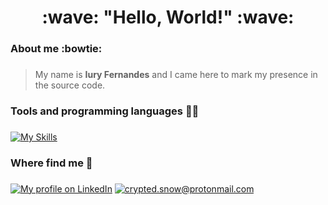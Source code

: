 <h1 align="center"> :wave: "Hello, World!" :wave: </h1>

### About me :bowtie: <h3>
> My name is **Iury Fernandes** and I came here to mark my presence in the source code.
>
 
### Tools and programming languages  :man_technologist: <h3>
[![My Skills](https://skillicons.dev/icons?i=bootstrap,git,java,laravel,mongodb,mysql,php,postgresql,python,spring)](https://skillicons.dev)

### Where find me :pushpin: <h3>
<div>
   <a href="https://www.linkedin.com/in/crypted-snow/" target="_blank"><img src="https://img.shields.io/badge/-LinkedIn-%230077B5?style=for-the-badge&logo=linkedin&logoColor=white" target="_blank" title="My profile on LinkedIn"></a>
   <a href = "mailto:crypted.snow@protonmail.com"><img src="https://img.shields.io/badge/ProtonMail-8B89CC?style=for-the-badge&logo=protonmail&logoColor=white" target="_blank" title="crypted.snow@protonmail.com"></a>
